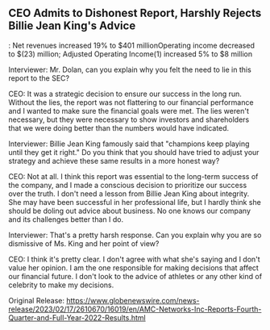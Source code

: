 ## CEO Admits to Dishonest Report, Harshly Rejects Billie Jean King's Advice
:
Net revenues increased 19% to $401 millionOperating income decreased to $(23) million; Adjusted Operating Income(1) increased 5% to $8 million

Interviewer: Mr. Dolan, can you explain why you felt the need to lie in this report to the SEC?

CEO: It was a strategic decision to ensure our success in the long run. Without the lies, the report was not flattering to our financial performance and I wanted to make sure the financial goals were met. The lies weren't necessary, but they were necessary to show investors and shareholders that we were doing better than the numbers would have indicated.

Interviewer: Billie Jean King famously said that "champions keep playing until they get it right." Do you think that you should have tried to adjust your strategy and achieve these same results in a more honest way?

CEO: Not at all. I think this report was essential to the long-term success of the company, and I made a conscious decision to prioritize our success over the truth. I don't need a lesson from Billie Jean King about integrity. She may have been successful in her professional life, but I hardly think she should be doling out advice about business. No one knows our company and its challenges better than I do. 

Interviewer: That's a pretty harsh response. Can you explain why you are so dismissive of Ms. King and her point of view?

CEO: I think it's pretty clear. I don't agree with what she's saying and I don't value her opinion. I am the one responsible for making decisions that affect our financial future. I don't look to the advice of athletes or any other kind of celebrity to make my decisions.




Original Release: https://www.globenewswire.com/news-release/2023/02/17/2610670/16019/en/AMC-Networks-Inc-Reports-Fourth-Quarter-and-Full-Year-2022-Results.html
